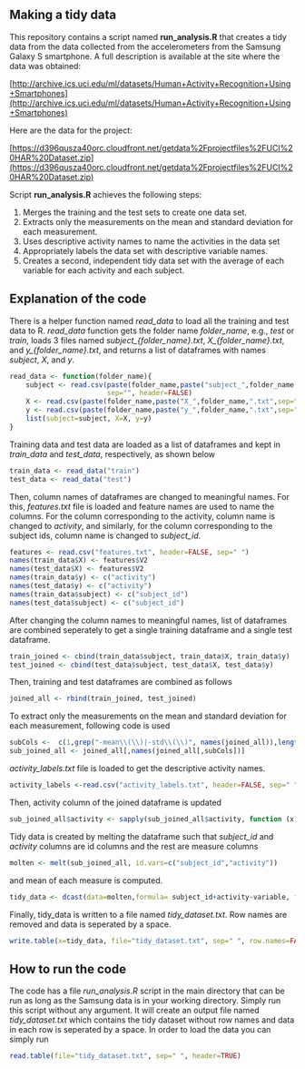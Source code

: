 ## Making a tidy data

This repository contains a script named **run_analysis.R** that creates a tidy data from the data 
collected from the accelerometers from the Samsung Galaxy S smartphone. A full description is available at the site where the data was obtained: 

[http://archive.ics.uci.edu/ml/datasets/Human+Activity+Recognition+Using+Smartphones](http://archive.ics.uci.edu/ml/datasets/Human+Activity+Recognition+Using+Smartphones)

Here are the data for the project: 

[https://d396qusza40orc.cloudfront.net/getdata%2Fprojectfiles%2FUCI%20HAR%20Dataset.zip](https://d396qusza40orc.cloudfront.net/getdata%2Fprojectfiles%2FUCI%20HAR%20Dataset.zip)

Script **run_analysis.R** achieves the following steps:

1. Merges the training and the test sets to create one data set.
2. Extracts only the measurements on the mean and standard deviation for each measurement. 
3. Uses descriptive activity names to name the activities in the data set
4. Appropriately labels the data set with descriptive variable names. 
5. Creates a second, independent tidy data set with the average of each variable for each activity and each subject. 

## Explanation of the code

There is a helper function named *read_data* to load all the training and test data to R.
*read_data* function gets the folder name *folder_name*, e.g., *test* or *train*, loads 3 files named *subject_{folder_name}.txt*, *X_{folder_name}.txt*, and *y_{folder_name}.txt*, and returns a list of dataframes with names *subject*, *X*, and *y*.

```r
read_data <- function(folder_name){
    subject <- read.csv(paste(folder_name,paste("subject_",folder_name,".txt" ,sep=""), sep="//"), 
                        sep="", header=FALSE)
    X <- read.csv(paste(folder_name,paste("X_",folder_name,".txt",sep=""), sep="//"), sep="", header=FALSE)
    y <- read.csv(paste(folder_name,paste("y_",folder_name,".txt",sep=""), sep="//"), sep="", header=FALSE)
    list(subject=subject, X=X, y=y)
}
```
Training data and test data are loaded as a list of dataframes and kept in *train_data* and *test_data*, respectively, as shown below

```r
train_data <- read_data("train")
test_data <- read_data("test")
```

Then, column names of dataframes are changed to meaningful names. For this, *features.txt* file is loaded
and feature names are used to name the columns. For the column corresponding to the activity, column name is changed to *activity*, and similarly, for the column corresponding to the subject ids, column name is changed to *subject_id*. 

```r
features <- read.csv("features.txt", header=FALSE, sep=" ")
names(train_data$X) <- features$V2
names(test_data$X) <- features$V2
names(train_data$y) <- c("activity")
names(test_data$y) <- c("activity")
names(train_data$subject) <- c("subject_id")
names(test_data$subject) <- c("subject_id")
```

After changing the column names to meaningful names, list of dataframes are combined seperately to get a single training dataframe and a single test dataframe.

```r
train_joined <- cbind(train_data$subject, train_data$X, train_data$y)
test_joined <- cbind(test_data$subject, test_data$X, test_data$y)
```
Then, training and test dataframes are combined as follows

```r
joined_all <- rbind(train_joined, test_joined)
```

To extract only the measurements on the mean and standard deviation for each measurement, following code is used

```r
subCols <-  c(1,grep("-mean\\(\\)|-std\\(\\)", names(joined_all)),length(joined_all))
sub_joined_all <- joined_all[,names(joined_all[,subCols])]    
```

*activity_labels.txt* file is loaded to get the descriptive activity names. 
```r
activity_labels <-read.csv("activity_labels.txt", header=FALSE, sep=" ")
```

Then, activity column of the joined dataframe is updated 

```r
sub_joined_all$activity <- sapply(sub_joined_all$activity, function (x) { activity_labels$V2[x] } )
```

Tidy data is created by melting the dataframe such that *subject_id* and *activity* columns are 
id columns and the rest are measure columns
```r
molten <- melt(sub_joined_all, id.vars=c("subject_id","activity"))
```
and mean of each measure is computed.

```r
tidy_data <- dcast(data=molten,formula= subject_id+activity~variable, fun.aggregate=mean)
```

Finally, tidy_data is written to a file named *tidy_dataset.txt*. Row names are removed and data is seperated by a space.

```r
write.table(x=tidy_data, file="tidy_dataset.txt", sep=" ", row.names=FALSE)
```

## How to run the code

The code has a file *run_analysis.R* script in the main directory that can be run as long as the Samsung data is in your working directory. Simply run this script without any argument. It will create an output file named *tidy_dataset.txt* which contains  the tidy dataset without row names and data in each row is seperated by a space. In order to load the data you can simply run

```r
read.table(file="tidy_dataset.txt", sep=" ", header=TRUE)
```